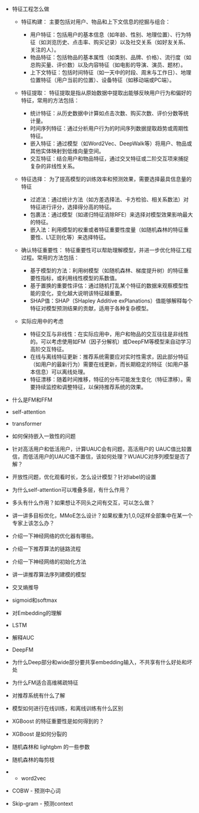 - 特征工程怎么做
  - 特征构建： 主要包括对用户、物品和上下文信息的挖掘与组合：
    - 用户特征：包括用户的基本信息（如年龄、性别、地理位置）、行为特征（如浏览历史、点击率、购买记录）以及社交关系（如好友关系、关注的人）。
    - 物品特征：包括物品的基本属性（如类别、品牌、价格）、流行度（如总购买量、评价数）以及内容特征（如电影的导演、演员、题材）。
    - 上下文特征：包括时间特征（如一天中的时段、周末与工作日）、地理位置特征（用户当前的位置）、设备特征（如移动端或PC端）。
      
  - 特征提取： 特征提取是指从原始数据中提取出能够反映用户行为和偏好的特征，常用的方法包括：
    - 统计特征：从历史数据中计算如点击次数、购买次数、评价分数等统计量。
    - 时间序列特征：通过分析用户行为的时间序列数据提取趋势或周期性特征。
    - 嵌入特征：通过模型（如Word2Vec、DeepWalk等）将用户、物品或其他实体映射到低维向量空间。
    - 交互特征：结合用户和物品特征，通过交叉特征或二阶交互项来捕捉复杂的非线性关系。
      
  - 特征选择： 为了提高模型的训练效率和预测效果，需要选择最具信息量的特征
    - 过滤法：通过统计方法（如方差选择法、卡方检验、相关系数法）对特征进行评分，选择得分高的特征。
    - 包裹法：通过模型（如递归特征消除RFE）来选择对模型效果影响最大的特征。
    - 嵌入法：利用模型的权重或者特征重要性度量（如随机森林的特征重要性、L1正则化等）来选择特征。
      
  - 确认特征重要性： 特征重要性可以帮助理解模型，并进一步优化特征工程过程。常用的方法包括：
    - 基于模型的方法：利用树模型（如随机森林、梯度提升树）的特征重要性指标，或利用线性模型的系数值。
    - 基于置换的重要性评估：通过随机打乱某个特征的数据来观察模型性能的变化，变化越大说明该特征越重要。
    - SHAP值：SHAP（SHapley Additive exPlanations）值能够解释每个特征对模型预测结果的贡献，适用于各种复杂模型。
      
  - 实际应用中的考虑
    - 特征交互与非线性：在实际应用中，用户和物品的交互往往是非线性的。可以考虑使用如FM（因子分解机）或DeepFM等模型来自动学习高阶交互特征。
    - 在线与离线特征更新：推荐系统需要应对实时性需求，因此部分特征（如用户的最新行为）需要在线更新，而长期稳定的特征（如用户基本信息）可以离线处理。
    - 特征漂移：随着时间推移，特征的分布可能发生变化（特征漂移）。需要持续监控和调整特征，以保持推荐系统的效果。

- 什么是FM和FFM
- self-attention
- transformer
- 如何保持嵌入一致性的问题
- 针对高活用户和低活用户，计算UAUC会有问题，高活用户的 UAUC值比较置信，而低活用户的UAUC值不置信，该如何处理？WUAUC对序列模型是否了解？
- 开放性问题，优化观看时长，怎么设计模型？针对label的设置
- 为什么self-attention可以堆叠多层，有什么作用？ 
- 多头有什么作用？如果想让不同头之间有交互，可以怎么做？
- 讲一讲多目标优化，MMoE怎么设计？如果权重为1,0,0这样全部集中在某一个专家上该怎么办？
- 介绍一下神经网络的优化器有哪些。
- 介绍一下推荐算法的链路流程
- 介绍一下神经网络的初始化方法
- 讲一讲推荐算法序列建模的模型
- 交叉熵推导
- sigmoid和softmax
- 对Embedding的理解
- LSTM
- 解释AUC
- DeepFM
- 为什么Deep部分和wide部分要共享embedding输入，不共享有什么好处和坏处
- 为什么FM适合高维稀疏特征
- 对推荐系统有什么了解
- 模型如何进行在线训练，和离线训练有什么区别
- XGBoost 的特征重要性是如何得到的？
- XGBoost 是如何分裂的
- 随机森林和 lightgbm 的一些参数
- 随机森林的每剪枝
- - word2vec
- COBW - 预测中心词
- Skip-gram - 预测context
